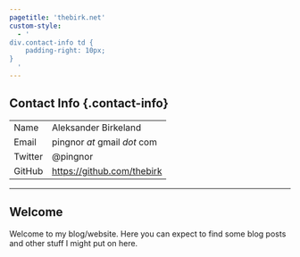 ```yaml
---
pagetitle: 'thebirk.net'
custom-style:
  - '
div.contact-info td {
    padding-right: 10px;
}
  '
---
```


## Contact Info {.contact-info}

|         |                              |
|:--------|:-----------------------------|
| Name    | Aleksander Birkeland         |
| Email   | pingnor *at* gmail *dot* com |
| Twitter | @pingnor                     |
| GitHub  | <https://github.com/thebirk> |

---

## Welcome

Welcome to my blog/website. Here you can expect to find some blog posts and other stuff I might put on here.